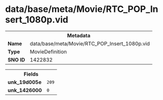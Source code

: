 <h1>data/base/meta/Movie/RTC_POP_Insert_1080p.vid</h1><table><tr><th colspan="100%">Metadata</th></tr><tr><td><b>Name</b></td><td>data/base/meta/Movie/RTC_POP_Insert_1080p.vid</td></tr><tr><td><b>Type</b></td><td>MovieDefinition</td></tr><tr><td><b>SNO ID</b></td><td>1422832</td></tr></table>

<table><tr><th colspan="100%">Fields</th></tr><tr><td><b>unk_19d005e</b></td><td><code>209</code></td></tr><tr><td><b>unk_1426000</b></td><td><code>0</code></td></tr></table>

